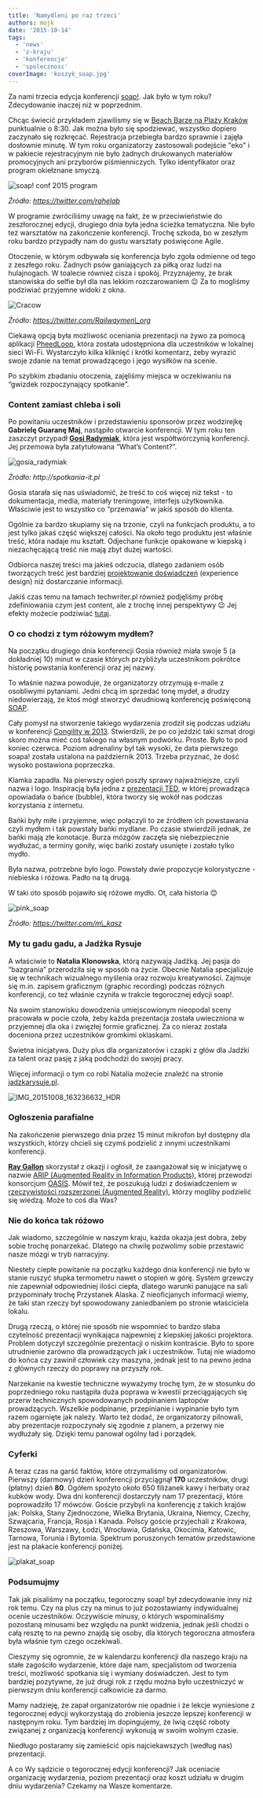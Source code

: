 ```yaml
---
title: 'Namydleni po raz trzeci'
authors: mojk
date: '2015-10-14'
tags:
  - 'news'
  - 'z-kraju'
  - 'konferencje'
  - 'spolecznosc'
coverImage: 'koszyk_soap.jpg'
---
```


Za nami trzecia edycja konferencji [soap!](http://soapconf.com/). Jak było w tym
roku? Zdecydowanie inaczej niż w poprzednim.

<!--truncate-->

Chcąc świecić przykładem zjawilismy się w
[Beach Barze na Plaży Kraków](http://www.plazakrakow.com.pl/klub) punktualnie o
8:30. Jak można było się spodziewać, wszystko dopiero zaczynało się rozkręcać.
Rejestracja przebiegła bardzo sprawnie i zajęła dosłownie minutę. W tym roku
organizatorzy zastosowali podejście "eko" i w pakiecie rejestracyjnym nie było
żadnych drukowanych materiałów promocyjnych ani przyborów piśmienniczych. Tylko
identyfikator oraz program okiełznane smyczą.

![soap! conf 2015 program](images/CQxt7skWgAAKyEU-768x1024.jpg)

_Źródło: https://twitter.com/rahelab_

W programie zwróciliśmy uwagę na fakt, że w przeciwieństwie do zeszłorocznej
edycji, drugiego dnia była jedna ścieżka tematyczna. Nie było też warsztatów na
zakończenie konferencji. Trochę szkoda, bo w zeszłym roku bardzo przypadły nam
do gustu warsztaty poświęcone Agile.

Otoczenie, w którym odbywała się konferencja było zgoła odmienne od tego z
zeszłego roku. Żadnych psów ganiających za piłką oraz ludzi na hulajnogach. W
toalecie również cisza i spokój. Przyznajemy, że brak stanowiska do selfie był
dla nas lekkim rozczarowaniem 😉 Za to mogliśmy podziwiać przyjemne widoki z
okna.

![Cracow](images/CQzfkmWXAAAIIyO-1024x614.jpg)

_Źródło: https://twitter.com/Railwaymen\_org_

Ciekawą opcją była możliwość oceniania prezentacji na żywo za pomocą aplikacji
[PheedLoop](http://pheedloop.com/), która została udostępniona dla uczestników w
lokalnej sieci Wi-Fi. Wystarczyło kilka kliknięć i krótki komentarz, żeby
wyrazić swoje zdanie na temat prowadzącego i jego wysiłków na scenie.

Po szybkim zbadaniu otoczenia, zajęliśmy miejsca w oczekiwaniu na “gwizdek
rozpoczynający spotkanie”.

### Content zamiast chleba i soli

Po powitaniu uczestników i przedstawieniu sponsorów przez wodzirejkę **Gabrielę
Guaranę Maj**, nastąpiło otwarcie konferencji. W tym roku ten zaszczyt przypadł
**[Gosi Radymiak](http://soapconf.com/team/)**, która jest współtwórczynią
konferencji. Jej przemowa była zatytułowana “What’s Content?”.

![gosia_radymiak](images/gosia_radymiak.jpg)

_Źródło: http://spotkania-it.pl_

Gosia starała się nas uświadomić, że treść to coś więcej niż tekst - to
dokumentacja, media, materiały treningowe, interfejs użytkownika. Właściwie jest
to wszystko co “przemawia” w jakiś sposób do klienta.

Ogólnie za bardzo skupiamy się na trzonie, czyli na funkcjach produktu, a to
jest tylko jakaś część większej całości. Na około tego produktu jest właśnie
treść, która nadaje mu kształt. Odjechane funkcje opakowane w kiepską i
niezachęcającą treść nie mają zbyt dużej wartości.

Odbiorca naszej treści ma jakieś odczucia, dlatego zadaniem osób tworzących
treść jest bardziej
[projektowanie doświadczeń](http://www.kursusability.pl/slownik-interactive/projektowanie-doswiadczen--ang-experience-design-)
(experience design) niż dostarczanie informacji.

Jakiś czas temu na łamach techwriter.pl również podjęliśmy próbę zdefiniowania
czym jest content, ale z trochę innej perspektywy 😉 Jej efekty możecie
podziwiać [tutaj](http://techwriter.pl/langlydz-part-najn/).

### O co chodzi z tym różowym mydłem?

Na początku drugiego dnia konferencji Gosia również miała swoje 5 (a
dokładniej 10) minut w czasie których przybliżyła uczestnikom pokrótce historię
powstania konferencji oraz jej nazwy.

To właśnie nazwa powoduje, że organizatorzy otrzymują e-maile z osobliwymi
pytaniami. Jedni chcą im sprzedać tonę mydeł, a drudzy niedowierzają, że ktoś
mógł stworzyć dwudniową konferencję poświęconą
[SOAP](https://pl.wikipedia.org/wiki/SOAP).

Cały pomysł na stworzenie takiego wydarzenia zrodził się podczas udziału w
konferencji [Congility w 2013](http://congility.com/congility-2013/).
Stwierdzili, że po co jeździć taki szmat drogi skoro można mieć coś takiego na
własnym podwórku. Proste. Było to pod koniec czerwca. Poziom adrenaliny był tak
wysoki, że data pierwszego soapa! została ustalona na październik 2013. Trzeba
przyznać, że dość wysoko postawiona poprzeczka.

Klamka zapadła. Na pierwszy ogień poszły sprawy najważniejsze, czyli nazwa i
logo. Inspiracją była jedna z [prezentacji TED](https://www.ted.com/), w której
prowadząca opowiadała o bańce (bubble), która tworzy się wokół nas podczas
korzystania z internetu.

Bańki były miłe i przyjemne, więc połączyli to ze źródłem ich powstawania czyli
mydłem i tak powstały bańki mydlane. Po czasie stwierdzili jednak, że bańki mają
złe konotacje. Burza mózgów zaczęła się niebezpiecznie wydłużać, a terminy
goniły, więc bańki zostały usunięte i zostało tylko mydło.

Była nazwa, potrzebne było logo. Powstały dwie propozycje kolorystyczne -
niebieska i różowa. Padło na tą drugą.

W taki oto sposób pojawiło się różowe mydło. Ot, cała historia 😊

![pink_soap](images/pink_soap-300x225.jpg)

_Źródło: https://twitter.com/m\_kasz_

### My tu gadu gadu, a Jadźka Rysuje

A właściwie to **Natalia Klonowska**, którą nazywają Jadźką. Jej pasja do
“bazgrania” przerodziła się w sposób na życie. Obecnie Natalia specjalizuje się
w technikach wizualnego myślenia oraz rozwoju kreatywności. Zajmuje się m.in.
zapisem graficznym (graphic recording) podczas różnych konferencji, co też
właśnie czyniła w trakcie tegorocznej edycji soap!.

Na swoim stanowisku dowodzenia umiejscowionym nieopodal sceny pracowała w pocie
czoła, żeby każda prezentacja została uwieczniona w przyjemnej dla oka i
zwięzłej formie graficznej. Za co nieraz została doceniona przez uczestników
gromkimi oklaskami.

Świetna inicjatywa. Duży plus dla organizatorów i czapki z głów dla Jadźki za
talent oraz pasję z jaką podchodzi do swojej pracy.

Więcej informacji o tym co robi Natalia możecie znaleźć na stronie
[jadzkarysuje.pl](http://jadzkarysuje.pl/).

![IMG_20151008_163236632_HDR](images/IMG_20151008_163236632_HDR.jpg)

### Ogłoszenia parafialne

Na zakończenie pierwszego dnia przez 15 minut mikrofon był dostępny dla
wszystkich, którzy chcieli się czymś podzielić z innymi uczestnikami
konferencji.

[**Ray Gallon**](http://soapconf.com/speaker/) skorzystał z okazji i ogłosił, że
zaangażował się w inicjatywę o nazwie
[ARIP (Augmented Reality in Information Products)](https://www.oasis-open.org/committees/tc_home.php?wg_abbrev=arip),
której przewodzi konsorcjum [OASIS](https://pl.wikipedia.org/wiki/OASIS). Mówił
też, że poszukują ludzi z doświadczeniem w
[rzeczywistości rozszerzonej (Augmented Reality)](https://www.oasis-open.org/committees/tc_home.php?wg_abbrev=arip),
którzy mogliby podzielić się wiedzą. Może to coś dla Was?

### Nie do końca tak różowo

Jak wiadomo, szczególnie w naszym kraju, każda okazja jest dobra, żeby sobie
trochę ponarzekać. Dlatego na chwilę pozwolimy sobie przestawić nasze mózgi w
tryb narracyjny.

Niestety ciepłe powitanie na początku każdego dnia konferencji nie było w stanie
ruszyć słupka termometru nawet o stopień w górę. System grzewczy nie zapewniał
odpowiedniej ilości ciepła, dlatego warunki panujące na sali przypominały trochę
Przystanek Alaska. Z nieoficjanych informacji wiemy, że taki stan rzeczy był
spowodowany zaniedbaniem po stronie właściciela lokalu.

Drugą rzeczą, o której nie sposób nie wspomnieć to bardzo słaba czytelność
prezentacji wynikająca najpewniej z kiepskiej jakości projektora. Problem
dotyczył szczególnie prezentacji o niskim kontraście. Było to spore utrudnienie
zarówno dla prowadzących jak i uczestników. Tutaj nie wiadomo do końca czy
zawinił człowiek czy maszyna, jednak jest to na pewno jedna z głównych rzeczy do
poprawy na przyszły rok.

Narzekanie na kwestie techniczne wyważymy trochę tym, że w stosunku do
poprzedniego roku nastąpiła duża poprawa w kwestii przeciągających się przerw
technicznych spowodowanych podpinaniem laptopów prowadzących. Wszelkie
podpinanie, przepinianie i wypinanie było tym razem ogarnięte jak należy. Warto
też dodać, że organizatorzy pilnowali, aby prezentacje rozpoczynały się zgodnie
z planem, a przerwy nie wydłużały się. Dzięki temu panował ogólny ład i
porządek.

### Cyferki

A teraz czas na garść faktów, które otrzymaliśmy od organizatorów. Pierwszy
(darmowy) dzień konferencji przyciągnął **170** uczestników, drugi (płatny)
dzień **80**. Ogółem spożyto około 650 filiżanek kawy i herbaty oraz kubków
wody. Dwa dni konferencji dostarczyły nam 17 prezentacji, które poprowadziło 17
mówców. Goście przybyli na konferencję z takich krajów jak: Polska, Stany
Zjednoczone, Wielka Brytania, Ukraina, Niemcy, Czechy, Szwajcaria, Francja,
Rosja i Kanada. Polscy goście przyjechali z Krakowa, Rzeszowa, Warszawy, Łodzi,
Wrocławia, Gdańska, Okocimia, Katowic, Tarnowa, Torunia i Bytomia. Spektrum
poruszonych tematów przedstawione jest na plakacie konferencji poniżej.

![plakat_soap](images/plakat_soap-731x1024.png)

### Podsumujmy

Tak jak pisaliśmy na początku, tegoroczny soap! był zdecydowanie inny niż rok
temu. Czy na plus czy na minus to już pozostawiamy indywidualnej ocenie
uczestników. Oczywiście minusy, o których wspominaliśmy pozostaną minusami bez
względu na punkt widzenia, jednak jeśli chodzi o całą resztę to na pewno znajdą
się osoby, dla których tegoroczna atmosfera była właśnie tym czego oczekiwali.

Cieszymy się ogromnie, że w kalendarzu konferencji dla naszego kraju na stałe
zagościło wydarzenie, które daje nam, specjalistom od tworzenia treści,
możliwość spotkania się i wymiany doświadczeń. Jest to tym bardziej pozytywne,
że już drugi rok z rzędu można było uczestniczyć w pierwszym dniu konferencji
całkowicie za darmo.

Mamy nadzieję, że zapał organizatorów nie opadnie i że lekcje wyniesione z
tegorocznej edycji wykorzystają do zrobienia jeszcze lepszej konferencji w
następnym roku. Tym bardziej im dopingujemy, że lwią część roboty związanej z
organizacją konferencji wykonują w swoim wolnym czasie.

Niedługo postaramy się zamieścić opis najciekawszych (według nas) prezentacji.

A co Wy sądzicie o tegorocznej edycji konferencji? Jak oceniacie organizację
wydarzenia, poziom prezentacji oraz koszt udziału w drugim dniu wydarzenia?
Czekamy na Wasze komentarze.
